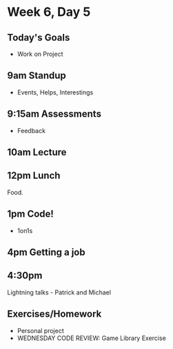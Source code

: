 # Week 6, Day 5

## Today's Goals

- Work on Project

## 9am Standup

- Events, Helps, Interestings

## 9:15am Assessments

- Feedback

## 10am Lecture

## 12pm Lunch

Food.

## 1pm Code!

- 1on1s

## 4pm Getting a job

## 4:30pm

Lightning talks - Patrick and Michael

## Exercises/Homework

- Personal project
- WEDNESDAY CODE REVIEW: Game Library Exercise
